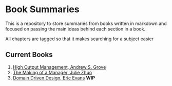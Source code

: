 # Book Summaries

This is a repository to store summaries from books written in markdown and focused on passing the main ideas behind each section in a book.

All chapters are tagged so that it makes searching for a subject easier

## Current Books

1. [High Output Management, Andrew S. Grove](./high-output-management/high-output-management.md)
2. [The Making of a Manager, Julie Zhuo](./the-making-of-a-manager/the-making-of-manager.md)
3. [Domain Driven Design, Eric Evans](./domain-driven-design/README.md) **WIP**
